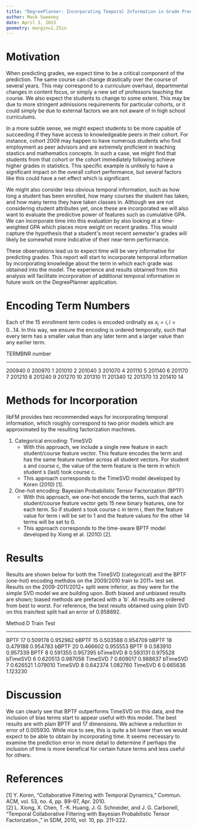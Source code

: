 ```yaml
---
title: "DegreePlanner: Incorporating Temporal Information in Grade Prediction"
author: Mack Sweeney
date: April 3, 2015
geometry: margin=1.25in
---
```


# Motivation

When predicting grades, we expect time to be a critical component of the
prediction. The same course can change drastically over the course of several
years. This may correspond to a curriculum overhaul, departmental changes in
content focus, or simply a new set of professors teaching the course. We also
expect the students to change to some extent. This may be due to more stringent
admissions requirements for particular cohorts, or it could simply be due to
external factors we are not aware of in high school curriculums.

In a more subtle sense, we might expect students to be more capable of
succeeding if they have access to knowledgeable peers in their cohort. For
instance, cohort 2009 may happen to have numerous students who find employment
as peer advisors and are extremely proficient in teaching stastics and
mathematics concepts. In such a case, we might find that students from that
cohort or the cohort immediately following achieve higher grades in statistics.
This specific example is unlikely to have a significant impact on the overall
cohort performance, but several factors like this could have a net effect which
is significant.

We might also consider less obvious temporal information, such as how long a
student has been enrolled, how many courses the student has taken, and how many
terms they have taken classes in. Although we are not considering student
attributes yet, once these are incorporated we will also want to evaluate the
predictive power of features such as cumulative GPA. We can incorporate time
into this evaluation by also looking at a time-weighted GPA which places more
weight on recent grades. This would capture the hypothesis that a student's most
recent semester's grades will likely be somewhat more indicative of their
near-term performance.

These observations lead us to expect time will be very informative for
predicting grades. This report will start to incorporate temporal information by
incorporating knowledge about the term in which each grade was obtained into the
model. The experience and results obtained from this analysis will facilitate
incorporation of additional temporal information in future work on the
DegreePlanner application.

# Encoding Term Numbers

Each of the 15 enrollment term codes is encoded ordinally as $x_i = i,
i=0...14$. In this way, we ensure the encoding is ordered temporally, such that
every term has a smaller value than any later term and a larger value than any
earlier term.

 TERMBNR  number
 -------  -------
 200940    0
 200970    1
 201010    2
 201040    3
 201070    4
 201110    5
 201140    6
 201170    7
 201210    8
 201240    9
 201270    10
 201310    11
 201340    12
 201370    13
 201410    14

# Methods for Incorporation

libFM provides two recommended ways for incorporating temporal information,
which roughly correspond to two prior models which are approximated by the
resulting factorization machines.

1.  Categorical encoding: TimeSVD
    *   With this approach, we include a single new feature in each
        student/course feature vector. This feature encodes the term and has the
        same feature number across all student vectors. For student s and course
        c, the value of the term feature is the term in which student s (last)
        took course c.
    *   This approach corresponds to the TimeSVD model developed by Koren
        (2010) [1].
2.  One-hot encoding: Bayesian Probabilistic Tensor Factorization (BPTF)
    *   With this approach, we one-hot encode the terms, such that each
        student/course feature vector gets 15 new binary features, one for each
        term. So if student s took course c in term i, then the feature value
        for term i will be set to 1 and the feature values for the other 14
        terms will be set to 0.
    *   This approach corresponds to the time-aware BPTF model developed by
        Xiong et al. (2010) [2].

# Results

Results are shown below for both the TimeSVD (categorical) and the BPTF
(one-hot) encoding methdos on the 2009/2010 train to 2011+ test set. Results on
the 2009-2011/2012+ split were inferior, as they were for the simple SVD model
we are building upon. Both biased and unbiased results are shown; biased methods
are prefaced with a 'b'. All results are ordered from best to worst. For
reference, the best results obtained using plain SVD on this train/test split
had an error of 0.958892.

 Method      D    Train       Test
 --------  ---    --------    --------
 BPTF	    17	  0.509178	  0.952962
 bBPTF	    15	  0.503588	  0.954709
 bBPTF	    18	  0.479188	  0.954783
 bBPTF	    20	  0.466602	  0.955553
 BPTF	    9	  0.583910	  0.957339
 BPTF	    8	  0.591355	  0.957395
 bTimeSVD	8	  0.593131	  0.975528
 bTimeSVD	6	  0.620513	  0.987056
 TimeSVD	7	  0.609017	  0.988637
 bTimeSVD	7	  0.626521	  1.079010
 TimeSVD	8	  0.642374	  1.082760
 TimeSVD	6	  0.665636	  1.123230

# Discussion


We can clearly see that BPTF outperforms TimeSVD on this data, and the inclusion
of bias terms start to appear useful with this model. The best results are with
plain BPTF and 17 dimensions. We achieve a reduction in error of 0.005930. While
nice to see, this is quite a bit lower than we would expect to be able to obtain
by incorporating time. It seems necessary to examine the prediction error in
more detail to determine if perhaps the inclusion of time is more benefical for
certain future terms and less useful for others.

# References

[1] Y. Koren, “Collaborative Filtering with Temporal Dynamics,” Commun. ACM,
    vol. 53, no. 4, pp. 89–97, Apr. 2010.  
[2] L. Xiong, X. Chen, T.-K. Huang, J. G. Schneider, and J. G. Carbonell,
    “Temporal Collaborative Filtering with Bayesian Probabilistic Tensor
    Factorization.,” in SDM, 2010, vol. 10, pp. 211–222.
